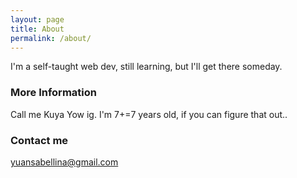 ```yaml
---
layout: page
title: About
permalink: /about/
---
```


I'm a self-taught web dev, still learning, but I'll get there someday.

### More Information

Call me Kuya Yow ig. I'm 7+=7 years old, if you can figure that out..

### Contact me

yuansabellina@gmail.com
